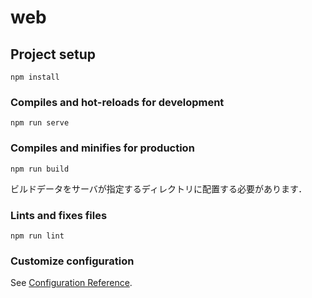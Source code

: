 # web

## Project setup
```
npm install
```

### Compiles and hot-reloads for development
```
npm run serve
```

### Compiles and minifies for production
```
npm run build
```
ビルドデータをサーバが指定するディレクトリに配置する必要があります．

### Lints and fixes files
```
npm run lint
```

### Customize configuration
See [Configuration Reference](https://cli.vuejs.org/config/).

